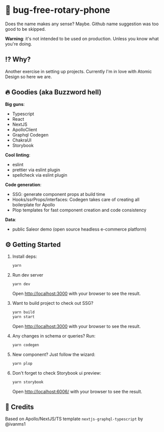 # 🤙 bug-free-rotary-phone

Does the name makes any sense? Maybe. Github name suggestion was too good to be skipped.

**Warning**: it's not intended to be used on production. Unless you know what you're doing.

## ⁉️ Why?

Another exercise in setting up projects. Currently I'm in love with Atomic Design so here we are.

## 🔥 Goodies (aka Buzzword hell)

**Big guns**:
- Typescript
- React
- NextJS
- ApolloClient
- Graphql Codegen
- ChakraUI
- Storybook

**Cool linting**:
- eslint
- prettier via eslint plugin
- spellcheck via eslint plugin

**Code generation**:
- SSG: generate component props at build time
- Hooks/ssrProps/interfaces: Codegen takes care of creating all boilerplate for Apollo
- Plop templates for fast component creation and code consistency

**Data**:
- public Saleor demo (open source headless e-commerce platform)

## ⚙️ Getting Started

1. Install deps:
    ```bash
    yarn
    ```

1. Run dev server
    ```bash
    yarn dev
    ```

    Open [http://localhost:3000](http://localhost:3000) with your browser to see the result.

1. Want to build project to check out SSG?
    ```bash
    yarn build
    yarn start
    ```

    Open [http://localhost:3000](http://localhost:3000) with your browser to see the result.


1. Any changes in schema or queries? Run:
    ```bash
    yarn codegen
    ```


1. New component? Just follow the wizard:
    ```bash
    yarn plop
    ```


1. Don't forget to check Storybook ui preview:
    ```bash
    yarn storybook
    ```
    
    Open [http://localhost:6006/](http://localhost:6006/) with your browser to see the result.

## 🙇 Credits
Based on Apollo/NextJS/TS template `nextjs-graphql-typescript` by @ivanms1 
